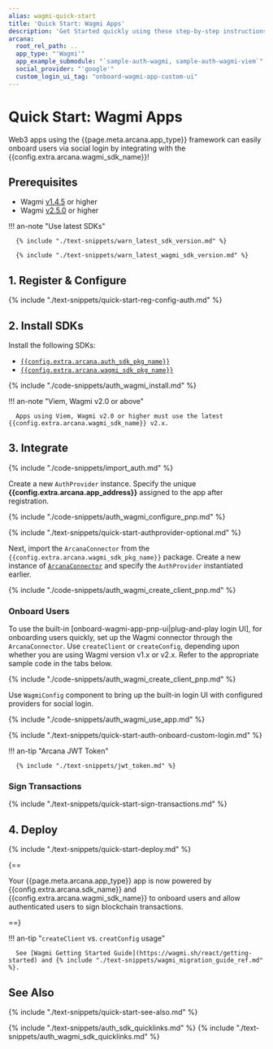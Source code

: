```yaml
---
alias: wagmi-quick-start
title: 'Quick Start: Wagmi Apps'
description: 'Get Started quickly using these step-by-step instructions for using the Arcana Auth product in Wagmi walletconnector apps. Use Arcana Developer dashboard to first register the app, get a client ID and use this client ID to integrate the app with the Arcana Auth SDK.'
arcana:
  root_rel_path: ..
  app_type: "'Wagmi'"
  app_example_submodule: "`sample-auth-wagmi, sample-auth-wagmi-viem`"
  social_provider: "'google'"
  custom_login_ui_tag: "onboard-wagmi-app-custom-ui"
---
```


# Quick Start: Wagmi Apps

Web3 apps using the {{page.meta.arcana.app_type}} framework can easily onboard users via social login by integrating with the {{config.extra.arcana.wagmi_sdk_name}}!

## Prerequisites

* Wagmi [v1.4.5](https://www.npmjs.com/package/wagmi/v/1.4.5) or higher
* Wagmi [v2.5.0](https://www.npmjs.com/package/wagmi/v/2.5.0) or higher

!!! an-note "Use latest SDKs"
  
      {% include "./text-snippets/warn_latest_sdk_version.md" %}

      {% include "./text-snippets/warn_latest_wagmi_sdk_version.md" %}

<!---

{% include "./text-snippets/watch_auth_github_repo.md" %}

{% include "./text-snippets/watch_wagmi_github_repo.md" %}

-->

## 1. Register & Configure

{% include "./text-snippets/quick-start-reg-config-auth.md" %}

## 2. Install SDKs

Install the following SDKs:

* [`{{config.extra.arcana.auth_sdk_pkg_name}}`](https://www.npmjs.com/package/@arcana/auth)
* [`{{config.extra.arcana.wagmi_sdk_pkg_name}}`](https://www.npmjs.com/package/@arcana/auth-wagmi)

{% include "./code-snippets/auth_wagmi_install.md" %}

!!! an-note "Viem, Wagmi v2.0 or above"

      Apps using Viem, Wagmi v2.0 or higher must use the latest {{config.extra.arcana.wagmi_sdk_name}} v2.x.

## 3. Integrate

{% include "./code-snippets/import_auth.md" %}

Create a new `AuthProvider` instance. Specify the unique **{{config.extra.arcana.app_address}}** assigned to the app after registration.

{% include "./code-snippets/auth_wagmi_configure_pnp.md" %}

{% include "./text-snippets/quick-start-authprovider-optional.md" %}

Next, import the `ArcanaConnector` from the `{{config.extra.arcana.wagmi_sdk_pkg_name}}` package. Create a new instance of [`ArcanaConnector`](https://wagmi-authsdk-ref-guide.netlify.app/classes/arcanaconnector#constructor) and specify the `AuthProvider` instantiated earlier.

{% include "./code-snippets/auth_wagmi_create_client_pnp.md" %}

### Onboard Users

To use the built-in [onboard-wagmi-app-pnp-ui|plug-and-play login UI], for onboarding users quickly, set up the Wagmi connector through the `ArcanaConnector`. Use `createClient` or `createConfig`, depending upon whether you are using Wagmi version v1.x or v2.x. Refer to the appropriate sample code in the tabs below.

{% include "./code-snippets/auth_wagmi_create_client_pnp.md" %}

Use `WagmiConfig` component to bring up the built-in login UI with configured providers for social login.

{% include "./code-snippets/auth_wagmi_use_app.md" %}

{% include "./text-snippets/quick-start-auth-onboard-custom-login.md" %}

!!! an-tip "Arcana JWT Token"

      {% include "./text-snippets/jwt_token.md" %}

### Sign Transactions

{% include "./text-snippets/quick-start-sign-transactions.md" %}

## 4. Deploy

{% include "./text-snippets/quick-start-deploy.md" %}

{==

Your {{page.meta.arcana.app_type}} app is now powered by {{config.extra.arcana.sdk_name}} and  {{config.extra.arcana.wagmi_sdk_name}} to onboard users and allow authenticated users to sign blockchain transactions.

==}

!!! an-tip "`createClient` vs. `creatConfig` usage"

      See [Wagmi Getting Started Guide](https://wagmi.sh/react/getting-started) and {% include "./text-snippets/wagmi_migration_guide_ref.md" %}.

## See Also

{% include "./text-snippets/quick-start-see-also.md" %}

{% include "./text-snippets/auth_sdk_quicklinks.md" %}
{% include "./text-snippets/auth_wagmi_sdk_quicklinks.md" %}
